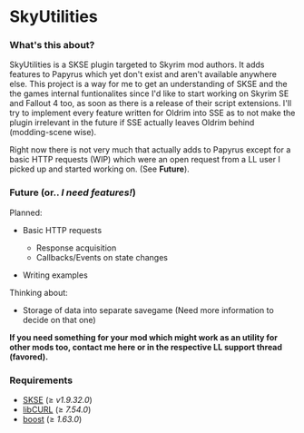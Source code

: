 # SkyUtilities

### What's this about?

SkyUtilities is a SKSE plugin targeted to Skyrim mod authors. It adds features to Papyrus which yet don't exist and aren't available anywhere else. 
This project is a way for me to get an understanding of SKSE and the the games internal funtionalites since I'd like to start working on Skyrim SE and Fallout 4 too, as soon as there is a release of their script extensions. I'll try to implement every feature written for Oldrim into SSE as to not make the plugin irrelevant in the future if SSE actually leaves Oldrim behind (modding-scene wise).

Right now there is not very much that actually adds to Papyrus except for a basic HTTP requests (WIP) which were an open request from a LL user I picked up and started working on. (See **Future**).

### Future (or.. *I need features!*)

Planned:
+ Basic HTTP requests
  + Response acquisition
  + Callbacks/Events on state changes

+ Writing examples

Thinking about:
+ Storage of data into separate savegame (Need more information to decide on that one)

**If you need something for your mod which might work as an utility for other mods too, contact me here or in the respective LL support thread (favored).**

### Requirements

+ [SKSE][site_skse] (≥ *v1.9.32.0*)
+ [libCURL][site_curl] (≥ *7.54.0*)
+ [boost][site_boost] (≥ *1.63.0*)

[site_skse]: http://skse.silverlock.org
[site_curl]: https://curl.haxx.se/
[site_boost]: http://www.boost.org
